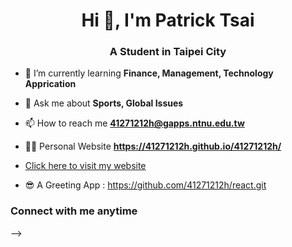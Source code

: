 <h1 align="center">Hi 👋,  I'm Patrick Tsai</h1>
<h3 align="center">A Student in Taipei City</h3>

- 🌱 I’m currently learning **Finance, Management, Technology Apprication**

- 💬 Ask me about **Sports, Global Issues**

- 📫 How to reach me **41271212h@gapps.ntnu.edu.tw**

- 🧑‍💻 Personal Website **https://41271212h.github.io/41271212h/**
- [Click here to visit my website](https://41271212h.github.io/41271212h/)

- 😎 A Greeting App : https://github.com/41271212h/react.git
<h3 align="left">Connect with me anytime</h3>
<p align="left">
</p>
-->
